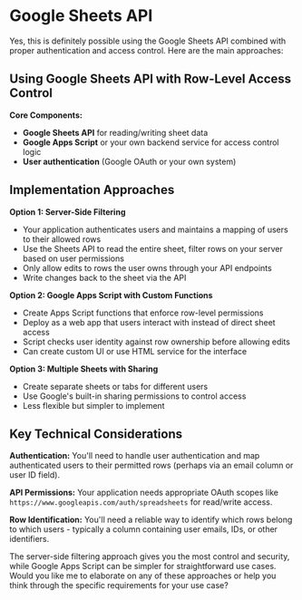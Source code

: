 # Google Sheets API

Yes, this is definitely possible using the Google Sheets API combined with proper authentication and access control. Here are the main approaches:

## Using Google Sheets API with Row-Level Access Control

**Core Components:**
- **Google Sheets API** for reading/writing sheet data
- **Google Apps Script** or your own backend service for access control logic
- **User authentication** (Google OAuth or your own system)

## Implementation Approaches

**Option 1: Server-Side Filtering**
- Your application authenticates users and maintains a mapping of users to their allowed rows
- Use the Sheets API to read the entire sheet, filter rows on your server based on user permissions
- Only allow edits to rows the user owns through your API endpoints
- Write changes back to the sheet via the API

**Option 2: Google Apps Script with Custom Functions**
- Create Apps Script functions that enforce row-level permissions
- Deploy as a web app that users interact with instead of direct sheet access
- Script checks user identity against row ownership before allowing edits
- Can create custom UI or use HTML service for the interface

**Option 3: Multiple Sheets with Sharing**
- Create separate sheets or tabs for different users
- Use Google's built-in sharing permissions to control access
- Less flexible but simpler to implement

## Key Technical Considerations

**Authentication:** You'll need to handle user authentication and map authenticated users to their permitted rows (perhaps via an email column or user ID field).

**API Permissions:** Your application needs appropriate OAuth scopes like `https://www.googleapis.com/auth/spreadsheets` for read/write access.

**Row Identification:** You'll need a reliable way to identify which rows belong to which users - typically a column containing user emails, IDs, or other identifiers.

The server-side filtering approach gives you the most control and security, while Google Apps Script can be simpler for straightforward use cases. Would you like me to elaborate on any of these approaches or help you think through the specific requirements for your use case?